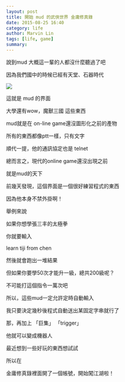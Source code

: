 ```yaml
---
layout: post
title: 開始 mud 的武俠世界 金庸修真錄
date: 2015-08-25 16:40
category: life
author: Marvin Lin
tags: [life, game]
summary: 
---
```


說到mud 大概這一輩的人都沒什麼聽過了吧

  

因為我們國中的時候已經有天堂、石器時代

[![](http://3.bp.blogspot.com/-Zjt3awbuAno/VdguOwfZWdI/AAAAAAAAQJY/z9wZZNP-xRw/s400/ScreenHunter_1062%2BAug.%2B22%2B17.08.jpg)](http://3.bp.blogspot.com/-Zjt3awbuAno/VdguOwfZWdI/AAAAAAAAQJY/z9wZZNP-xRw/s1600/ScreenHunter_1062%2BAug.%2B22%2B17.08.jpg)

這就是 mud 的界面

  

大學還有wow，魔獸三國 這些東西

  

mud就是在 on-line game還沒圖形化之前的產物

  

所有的東西都像ptt一樣，只有文字

  
  

順代一提，他的通訊協定也是 telnet

  

  

總而言之，現代的online game還沒出現之前

  

就是mud的天下

  

前幾天發現，這個界面是一個很好練習程式的東西

  

因為他本身不禁外掛啊！

  

舉例來說

  

如果你想學張三丰的太極拳

  

你就要輸入

  

learn tiji from chen

  

然後就會跑出一堆結果

  

但如果你要學50次才能升一級，總共200級呢？

  

不可能打這個指令一萬次吧

  

所以，這些mud一定允許定時自動輸入

  

我只要決定幾秒後程式自動送出某固定字串就行了

那，再加上 「巨集」 「trigger」

  

他就可以變成機器人

  

最近想到一些好玩的東西想試試

  

所以在

  

  

金庸修真錄裡面開了一個帳號，開始闖江湖啦！